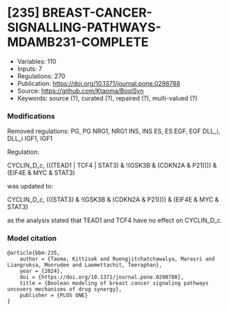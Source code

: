 # \[235\] BREAST-CANCER-SIGNALLING-PATHWAYS-MDAMB231-COMPLETE

 - Variables: 110
 - Inputs: 7
 - Regulations: 270
 - Publication: https://doi.org/10.1371/journal.pone.0298788
 - Source: https://github.com/Ktaoma/BoolSyn
 - Keywords: source (?), curated (?), repaired (?), multi-valued (?)


### Modifications

Removed regulations:
PG, PG
NRG1, NRG1
INS, INS
ES, ES
EGF, EGF
DLL_i, DLL_i
IGF1, IGF1

Regulation:

CYCLIN_D_c, (((TEAD1 | TCF4 | STAT3) & !(GSK3B & (CDKN2A & P21)))) & (EIF4E & MYC & STAT3)

was updated to:

CYCLIN_D_c, (((STAT3) & !(GSK3B & (CDKN2A & P21)))) & (EIF4E & MYC & STAT3)

as the analysis stated that TEAD1 and TCF4 have no effect on CYCLIN_D_c.


### Model citation

```
@article{bbm-235,
	author = {Taoma, Kittisak and Ruengjitchatchawalya, Marasri and Liangruksa, Monrudee and Laomettachit, Teeraphan},
	year = {2024},
	doi = {https://doi.org/10.1371/journal.pone.0298788},
	title = {Boolean modeling of breast cancer signaling pathways uncovers mechanisms of drug synergy},
	publisher = {PLOS ONE}
}


```

